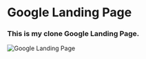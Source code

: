 # Google Landing Page

### This is my clone Google Landing Page.

![Google Landing Page](https://imgyukle.com/f/2022/04/29/RhOMqq.gif)
